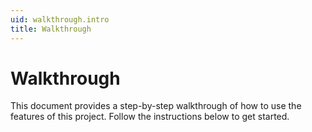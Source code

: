```yaml
---
uid: walkthrough.intro
title: Walkthrough
---
```


# Walkthrough

This document provides a step-by-step walkthrough of how to use the features of this project. Follow the instructions below to get started.